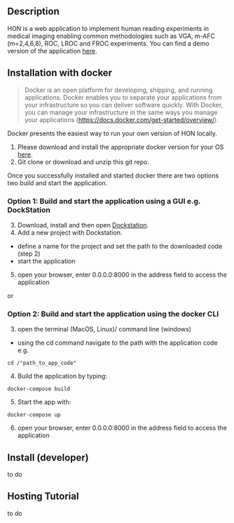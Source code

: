 ## Description
HON is a web application to implement human reading experiments in medical imaging enabling common methodologies such as VGA, m-AFC (m=2,4,6,8), ROC, LROC and FROC experiments. You can find a demo version of the application <a href="http://hon-demo.herokuapp.com/studies/overview">here</a>.
## Installation with docker
> Docker is an open platform for developing, shipping, and running applications. Docker enables you to separate your applications from your infrastructure so you can deliver software quickly. With Docker, you can manage your infrastructure in the same ways you manage your applications (https://docs.docker.com/get-started/overview/).

Docker presents the easiest way to run your own version of HON locally. 
1. Please download and install the appropriate docker version for your OS <a href="https://docs.docker.com/get-docker">here</a>.
2. Git clone or download and unzip this git repo.

Once you successfully installed and started docker there are two options two build and start the application.
### Option 1: Build and start the application using a GUI e.g. DockStation
3. Download, install and then open <a href="https://dockstation.io/">Dockstation</a>.
4. Add a new project with Dockstation.
- define a name for the project and set the path to the downloaded code (step 2)
- start the application 
5. open your browser, enter 0.0.0.0:8000 in the address field to access the application

or

### Option 2: Build and start the application using the docker CLI  
3. open the terminal (MacOS, Linux)/ command line (windows)
- using the cd command navigate to the path with the application code e.g.
```
cd /"path_to_app_code"
```
4. Build the application by typing: 
```
docker-compose build
```
5. Start the app with: 
```
docker-compose up
```
6. open your browser, enter 0.0.0.0:8000 in the address field to access the application

## Install (developer)
to do

## Hosting Tutorial
to do

